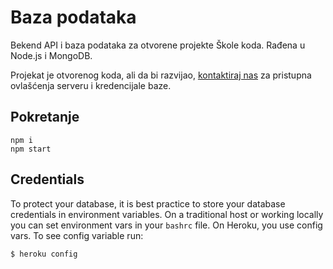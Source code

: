 # Baza podataka

Bekend API i baza podataka za otvorene projekte Škole koda. Rađena u Node.js i MongoDB. 

Projekat je otvorenog koda, ali da bi razvijao, [kontaktiraj nas](https://skolakoda.org/kontakt) za pristupna ovlašćenja serveru i kredencijale baze.

## Pokretanje

```
npm i
npm start
```

## Credentials

To protect your database, it is best practice to store your database credentials in environment variables. On a traditional host or working locally you can set environment vars in your `bashrc` file. On Heroku, you use config vars. To see config variable run:

```
$ heroku config
```
